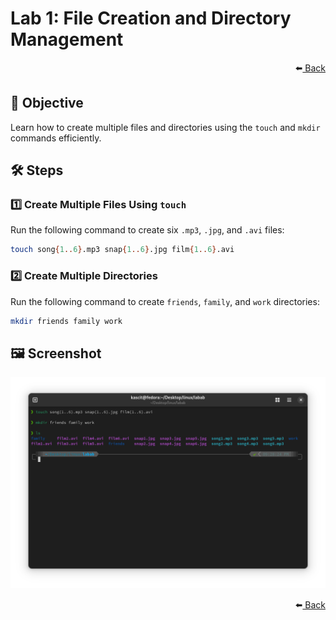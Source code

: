 # Lab 1: File Creation and Directory Management 
<div align="right">
    ⬅️<a href="../README.md"> Back</a>
</div>


## 📌 Objective
Learn how to create multiple files and directories using the `touch` and `mkdir` commands efficiently.

## 🛠️ Steps

### 1️⃣ **Create Multiple Files Using `touch`**
Run the following command to create six `.mp3`, `.jpg`, and `.avi` files:

```bash
touch song{1..6}.mp3 snap{1..6}.jpg film{1..6}.avi
```

### 2️⃣ **Create Multiple Directories**
Run the following command to create `friends`, `family`, and `work` directories:

```bash
mkdir friends family work
```

## 🖼️ **Screenshot**
![Lab 1 Screenshot](lab1.png)

<div align="right">
    ⬅️<a href="../README.md"> Back</a>
</div>

